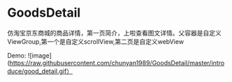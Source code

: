 # GoodsDetail
仿淘宝京东商城的商品详情，第一页简介，上啦查看图文详情。父容器是自定义ViewGroup,第一个是自定义scrollView,第二页是自定义webView

Demo:
![image](https://raw.githubusercontent.com/chunyan1989/GoodsDetail/master/introduce/good_detail.gif）  
